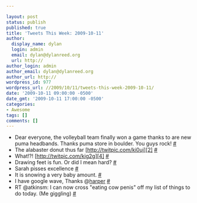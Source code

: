 ```yaml
---

layout: post
status: publish
published: true
title: 'Tweets This Week: 2009-10-11'
author:
  display_name: dylan
  login: admin
  email: dylan@dylanreed.org
  url: http://
author_login: admin
author_email: dylan@dylanreed.org
author_url: http://
wordpress_id: 977
wordpress_url: //2009/10/11/tweets-this-week-2009-10-11/
date: '2009-10-11 09:00:00 -0500'
date_gmt: '2009-10-11 17:00:00 -0500'
categories:
- Awesome
tags: []
comments: []
---
```


  * Dear everyone, the volleyball team finally won a game thanks to are new puma headbands. Thanks puma store in boulder. You guys rock! [#][1]
  * The alabaster donut thus far [http://twitpic.com/ki0uj][2] [#][3]
  * What!?! [http://twitpic.com/kig2g][4] [#][5]
  * Drawing feet is fun. Or did I mean hard? [#][6]
  * Sarah pisses excellence [#][7]
  * It is snowing a very baby amount. [#][8]
  * I have google wave, Thanks @[harper][9] [#][10]
  * RT @atkinsm: I can now cross "eating cow penis" off my list of things to do today. (Me giggling) [#][11]
  


   [1]: http://twitter.com/awesomeguy/statuses/4627600353
   [2]: http://twitpic.com/ki0uj
   [3]: http://twitter.com/awesomeguy/statuses/4660724231
   [4]: http://twitpic.com/kig2g
   [5]: http://twitter.com/awesomeguy/statuses/4664023557
   [6]: http://twitter.com/awesomeguy/statuses/4685168241
   [7]: http://twitter.com/awesomeguy/statuses/4699514855
   [8]: http://twitter.com/awesomeguy/statuses/4709207720
   [9]: http://twitter.com/harper
   [10]: http://twitter.com/awesomeguy/statuses/4737552501
   [11]: http://twitter.com/awesomeguy/statuses/4747876733

